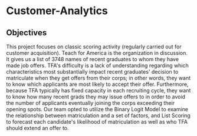 # Customer-Analytics
## Objectives
This project focuses on classic scoring activity (regularly carried out for customer acquisition). Teach for 
America is the organization in discussion. It gives us a list of 3748 names of recent graduates to whom they 
have made job offers. TFA's difficulty is a lack of understanding regarding which characteristics most 
substantially impact recent graduates' decision to matriculate when they get offers from their corps; in other 
words, they want to know which applicants are most likely to accept their offer. Furthermore, because TFA 
typically has fixed capacity in each recruiting cycle, they want to know how many recent grads they may 
issue offers to in order to avoid the number of applicants eventually joining the corps exceeding their 
opening spots. Our team opted to utilize the Binary Logit Model to examine the relationship between 
matriculation and a set of factors, and List Scoring to forecast each candidate's likelihood of matriculation 
as well as who TFA should extend an offer to.
